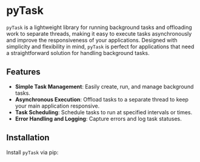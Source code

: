 # pyTask

`pyTask` is a lightweight library for running background tasks and offloading work to separate threads, making it easy to execute tasks asynchronously and improve the responsiveness of your applications. Designed with simplicity and flexibility in mind, `pyTask` is perfect for applications that need a straightforward solution for handling background tasks.

## Features

- **Simple Task Management**: Easily create, run, and manage background tasks.
- **Asynchronous Execution**: Offload tasks to a separate thread to keep your main application responsive.
- **Task Scheduling**: Schedule tasks to run at specified intervals or times.
- **Error Handling and Logging**: Capture errors and log task statuses.

## Installation

Install `pyTask` via pip:
```bash

```
